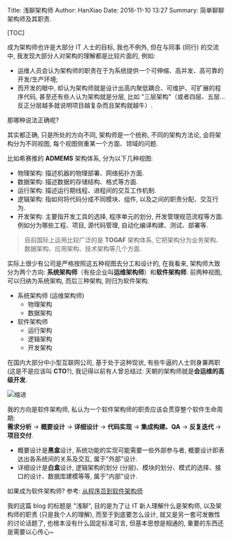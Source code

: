 Title: 浅聊架构师
Author: HanXiao
Date: 2016-11-10 13:27
Summary: 简单聊聊架构师及其职责.

[TOC]

成为架构师也许是大部分 IT 人士的目标, 我也不例外, 但在与同事 (同行) 的交流中, 我发现大部分人对架构的理解都是比较片面的, 例如:

- 运维人员会认为架构师的职责在于为系统提供一个可伸缩、高并发、高可靠的开发/生产环境;
- 而开发的眼中, 却认为架构师就是设计出高内聚低耦合、可维护、可扩展的程序代码, 甚至还有些人认为架构就是分层, 比如 "三层架构"（或者四层、五层...反正分层越多就说明项目越复杂而且架构就越牛）.

那哪种说法正确呢?

其实都正确, 只是所处的方向不同, 架构师是一个统称, 不同的架构方法论, 会将架构分为不同视图, 每个视图侧重某一个方面、领域的问题.

比如希赛推的 **ADMEMS** 架构体系, 分为以下几种视图:

- 物理架构: 描述机器的物理部署、网络拓扑方面.
- 数据架构: 描述数据的存储结构、格式等方面.
- 运行架构: 描述运行期线程、进程间的交互工作机制.
- 逻辑架构: 指如何将代码分成不同模块、组件, 以及之间的职责分配、交互行为.
- 开发架构: 主要指开发工具的选择, 程序单元的划分, 开发管理规范流程等方面. 例如分为哪些工程、项目, 源代码管理, 自动化编译构建、测试、部署等.

> 目前国际上运用比较广泛的是 **TOGAF** 架构体系, 它把架构分为业务架构、数据架构、应用架构、技术架构等几个方面.

实际上很少有公司是严格按照这五种视图去分工和设计的, 在我看来, 架构师大致分为两个方向: **系统架构师**（有些企业叫**运维架构师**）和**软件架构师**. 前两种视图, 可以归纳为系统架构, 而后三种架构, 则归为软件架构.

- 系统架构师 (运维架构师)
    + 物理架构
    + 数据架构
- 软件架构师
    + 运行架构
    + 逻辑架构
    + 开发架构

在国内大部分中小型互联网公司, 基于处于这种现状, 有些牛逼的人士则身兼两职 (这是不是应该叫 **CTO**?), 我记得以前有人曾总结过: 天朝的架构师就是**会运维的高级开发**.

![缩进](http://www.smallcpp.cn/theme/images/架构师/架构师.png)

我的方向是软件架构师, 私认为一个软件架构师的职责应该会贯穿整个软件生命周期:<br>
**需求分析** \-\> **概要设计** \-\> **详细设计** \-\> **代码实现** \-\> **集成构建、QA** \-\> **反复迭代** \-\> **项目交付**.

- 概要设计是**黑盒**设计, 系统功能的实现可能需要一些外部参与者, 概要设计即表达出各系统间的关系及交互, 属于"外部"设计.
- 详细设计是**白盒**设计, 逻辑架构的划分 (分层)、模块的划分、模式的选择、接口的设计、数据库建模等等, 属于"内部"设计.

如果成为软件架构师? 参考: [从程序员到软件架构师](http://www.smallcpp.cn/cong-cheng-xu-yuan-dao-ruan-jian-jia-gou-shi.html)

我的这篇 blog 的标题是 "浅聊", 目的是为了让 IT 新人理解什么是架构师, 以及架构师的职责 (只是我个人的理解), 而至于到底要怎么设计, 就又是另一套可发散性的讨论话题了, 也根本没有什么固定标准可言, 但基本思想是相通的, 重要的东西还是需要以心传心~
